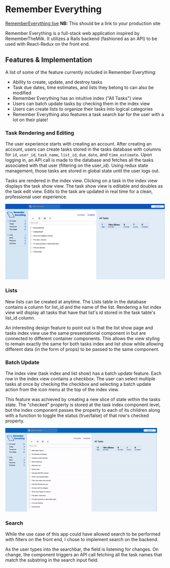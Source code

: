 # Remember Everything

[RememberEverything live][heroku] **NB:** This should be a link to your production site

[heroku]: http://remember-everything.herokuapp.com

Remember Everything is a full-stack web application inspired by RememberTheMilk. It utilizes a Rails backend (fashioned as an API) to be used with React-Redux on the front end.

## Features & Implementation

A list of some of the feature currently included in Remember Everything:
  - Ability to create, update, and destroy tasks
  - Task due dates, time estimates, and lists they belong to can also be modified
  - Remember Everything has an intuitive index ("All Tasks") view
  - Users can batch update tasks by checking them in the index view
  - Users can create lists to organize their tasks into logical categories
  - Remember Everything also features a task search bar for the user with a lot on their plate!

### Task Rendering and Editing

  The user experience starts with creating an account. After creating an account, users can create tasks stored in the tasks database with columns for `id`, `user_id`, `task_name`, `list_id`, `due_date`, and `time_estimate`. Upon logging in, an API call is made to the database and fetches all the tasks associated with that user (filtering on the user_id). Using redux state management, those tasks are stored in global state until the user logs out.

  Tasks are rendered in the index view. Clicking on a task in the index view displays the task show view. The task show view is editable and doubles as the task edit view. Edits to the task are updated in real time for a clean, professional user experience.

  ![alt text](https://raw.githubusercontent.com/bongatoughy/remember_everything/master/docs/screenshots/root_screenshot.png "Remember Everything Screenshot")

### Lists

  New lists can be created at anytime. The Lists table in the database contains a column for list_id and the name of the list. Rendering a list index view will display all tasks that have that list's id stored in the task table's list_id column.

  An interesting design feature to point out is that the list show page and tasks index view use the same presentational component in but are connected to different container components. This allows the view styling to remain exactly the same for both tasks index and list show while allowing different data (in the form of props) to be passed to the same component.


### Batch Update

  The index view (task index and list show) has a batch update feature. Each row in the index view contains a checkbox. The user can select multiple tasks at once by checking the checkbox and selecting a batch update action from the icon menu at the top of the index view.

  This feature was achieved by creating a new slice of state within the tasks state. The "checked" property is stored at the task index component level, but the index component passes the property to each of its children along with a function to toggle the status (true/false) of that row's checked property.

  ![alt text](https://raw.githubusercontent.com/bongatoughy/remember_everything/master/docs/screenshots/batch_update_screenshot.gif "Batch Update Screenshot")

### Search

  While the use case of this app could have allowed search to be performed with filters on the front end, I chose to implement search on the backend.

  As the user types into the searchbar, the field is listening for changes. On change, the component triggers an API call fetching all the task names that match the substring in the search input field.
